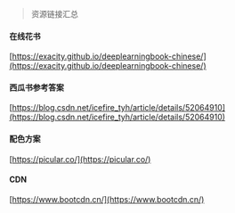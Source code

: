 > 资源链接汇总



#### 在线花书

[https://exacity.github.io/deeplearningbook-chinese/](https://exacity.github.io/deeplearningbook-chinese/)



#### 西瓜书参考答案

[https://blog.csdn.net/icefire_tyh/article/details/52064910](https://blog.csdn.net/icefire_tyh/article/details/52064910)



#### 配色方案

[https://picular.co/](https://picular.co/)



#### CDN

[https://www.bootcdn.cn/](https://www.bootcdn.cn/)